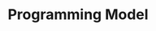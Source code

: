 ---
title: "Programming Model"
meta_desc: An in depth overview of the the Pulumi Programming Model and common terms associated with the platform.

aliases: ["/docs/reference/programming-model/"]
---